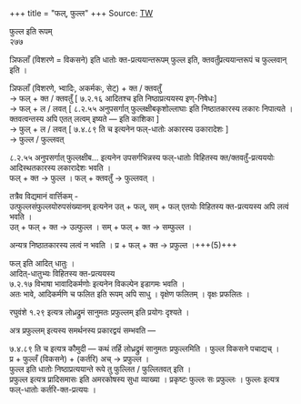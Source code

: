 +++
title = "फल्, फुल्ल"
+++
Source: [TW](https://ashtadhyayi.com/courses/bhaashaapaak3/)

फुल्ल इति रूपम्  
२७७

ञिफलाँ (विशरणे = विकसने) इति धातोः क्त-प्रत्ययान्तरूपम् फुल्ल इति,  क्तवतुँप्रत्ययान्तरूपं च  फुल्लवान् इति ।  

ञिफलाँ (विशरणे, भ्वादिः, अकर्मकः, सेट्) + क्त / क्तवतुँ  
→ फल् + क्त / क्तवतुँ [ ७.२.१६ आदितश्च इति निष्ठाप्रत्ययस्य इण्-निषेधः]  
→ फल् + ल / लवत् [ ८.२.५५ अनुपसर्गात् फुल्लक्षीबकृशोल्लाघाः इति निष्ठातकारस्य लकारः निपात्यते । क्तवत्वन्तस्य अपि एतत् लत्वम् इष्यते — इति काशिका  ]  
→ फुल् + ल / लवत् [ ७.४.८९ ति च इत्यनेन फल्-धातोः अकारस्य उकारादेशः ]  
→‌ फुल्ल  / फुल्लवत्  

८.२.५५ अनुपसर्गात् फुल्लक्षीब… इत्यनेन उपसर्गभिन्नस्य फल्-धातोः विहितस्य क्त/क्तवतुँ-प्रत्यययोः आदिस्थतकारस्य लकारादेशः भवति ।  
फल् + क्त →‌ फुल्ल । फल् + क्तवतुँ →‌ फुल्लवत् ।

तत्रैव विद्यमानं वार्त्तिकम् -  
उत्फुल्लसंफुल्लयोरुपसंख्यानम् इत्यनेन उत् + फल्, सम् + फल् एतयोः विहितस्य क्त-प्रत्ययस्य अपि लत्वं भवति ।  
उत् + फल् + क्त →‌ उल्फुल्ल । सम् + फल् + क्त → सम्फुल्ल ।

अन्यत्र निष्ठातकारस्य लत्वं न भवति । प्र + फल् + क्त →‌ प्रफुल्त ।+++(5)+++


फल् इति आदित् धातुः ।  
आदित्-धातुभ्यः विहितस्य क्त-प्रत्ययस्य  
७.२.१७‌ विभाषा भावादिकर्मणोः इत्यनेन विकल्पेन इडागमः भवति ।  
अतः भावे, आदिकर्मणि च फलित इति रूपम् अपि साधु । वृक्षेण फलितम् । वृक्षः प्रफलितः ।

रघुवंशे १.२९ इत्यत्र लोध्रद्रुमं सानुमतः प्रफुल्लम् इति प्रयोगः दृश्यते ।  

अत्र प्रफुल्लम् इत्यस्य समर्थनस्य प्रकारद्वयं सम्भवति —

७.४.८९ ति च इत्यत्र कौमुदी —‌  कथं तर्हि लोध्रद्रुमं सानुमतः प्रफुल्लमिति । फुल्ल विकसने पचाद्यच् ।  
प्र + फुल्लँ (विकसने) + (कर्तरि) अच् → प्रफुल्ल ।    
फुल्ल इति धातोः निष्ठाप्रत्ययान्ते रूपे तु फुल्लित / फुल्लितवत् इति ।  
प्रफुल्ल इत्यत्र  प्रादिसमासः इति अमरकोषस्य सुधा व्याख्या । प्रकृष्टः फुल्लः सः प्रफुल्लः । फुल्लः इत्यत्र फल्-धातोः कर्तरि-क्त-प्रत्ययः । 
